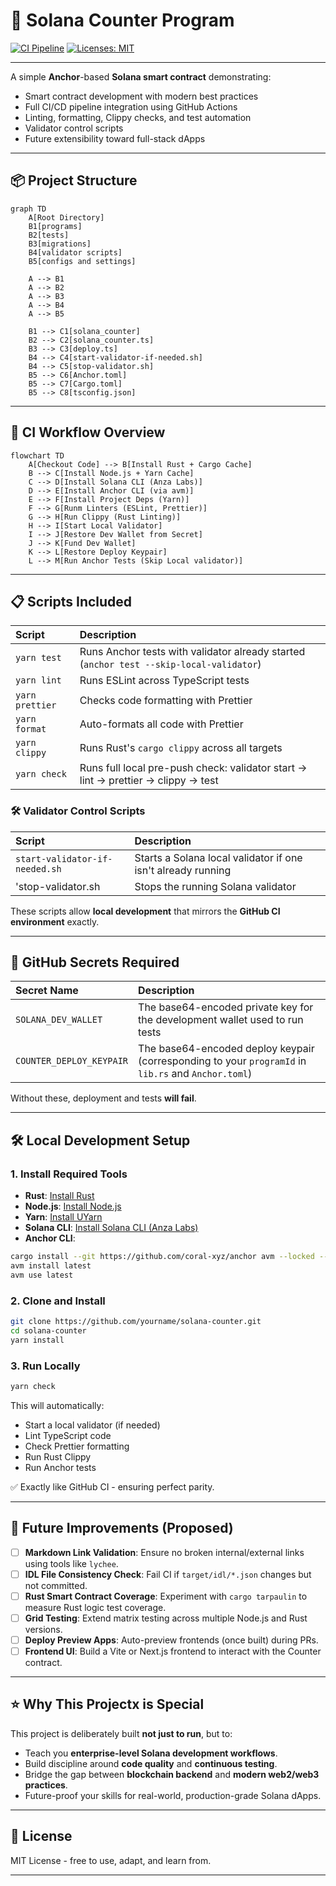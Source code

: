 # 🧮 Solana Counter Program

[![CI Pipeline](https://github.com/rgmelvin/solana-counter/actions/workflows/ci.yml/badge.svg)](https://github.com/rgmelvin/solana-counter/actions/workflows/ci.yml)
[![Licenses: MIT](https://img.shields.io/badge/License-MIT-yellow.svg)](https://opensource.org/licenses/MIT)

---

A simple **Anchor**-based **Solana smart contract** demonstrating:

- Smart contract development with modern best practices
- Full CI/CD pipeline integration using GitHub Actions
- Linting, formatting, Clippy checks, and test automation
- Validator control scripts
- Future extensibility toward full-stack dApps

---

## 📦 Project Structure

```mermaid
graph TD
    A[Root Directory]
    B1[programs]
    B2[tests]
    B3[migrations]
    B4[validator scripts]
    B5[configs and settings]

    A --> B1
    A --> B2
    A --> B3
    A --> B4
    A --> B5

    B1 --> C1[solana_counter]
    B2 --> C2[solana_counter.ts]
    B3 --> C3[deploy.ts]
    B4 --> C4[start-validator-if-needed.sh]
    B4 --> C5[stop-validator.sh]
    B5 --> C6[Anchor.toml]
    B5 --> C7[Cargo.toml]
    B5 --> C8[tsconfig.json]
```

---

## 🚀 CI Workflow Overview

```mermaid
flowchart TD
    A[Checkout Code] --> B[Install Rust + Cargo Cache]
    B --> C[Install Node.js + Yarn Cache]
    C --> D[Install Solana CLI (Anza Labs)]
    D --> E[Install Anchor CLI (via avm)]
    E --> F[Install Project Deps (Yarn)]
    F --> G[Runm Linters (ESLint, Prettier)]
    G --> H[Run Clippy (Rust Linting)]
    H --> I[Start Local Validator]
    I --> J[Restore Dev Wallet from Secret]
    J --> K[Fund Dev Wallet]
    K --> L[Restore Deploy Keypair]
    L --> M[Run Anchor Tests (Skip Local validator)]
```

---

## 📋 Scripts Included

| Script | Description |
|:-------|:------------|
|`yarn test` | Runs Anchor tests with validator already started (`anchor test --skip-local-validator`) |
| `yarn lint` | Runs ESLint across TypeScript tests |
| `yarn prettier` | Checks code formatting with Prettier |
| `yarn format` | Auto-formats all code with Prettier |
| `yarn clippy` | Runs Rust's `cargo clippy` across all targets |
| `yarn check` | Runs full local pre-push check: validator start -> lint -> prettier -> clippy -> test |

### 🛠 Validator Control Scripts

| Script | Description |
|:-------|:------------|
| `start-validator-if-needed.sh` | Starts a Solana local validator if one isn't already running |
|'stop-validator.sh | Stops the running Solana validator |

These scripts allow **local development** that mirrors the **GitHub CI environment** exactly.

---

## 🔐 GitHub Secrets Required

| Secret Name | Description |
|:------------|:------------|
| `SOLANA_DEV_WALLET` | The base64-encoded private key for the development wallet used to run tests |
| `COUNTER_DEPLOY_KEYPAIR` | The base64-encoded deploy keypair (corresponding to your `programId` in `lib.rs` and `Anchor.toml`) |

Without these, deployment and tests **will fail**.

---

## 🛠️ Local Development Setup

### 1. Install Required Tools

- **Rust**: [Install Rust](https://www.rust-lang.org/tools/install)
- **Node.js**: [Install Node.js](https://nodejs.org/)
- **Yarn**: [Install UYarn](https://classic.yarnpkg.com/en/docs/install)
- **Solana CLI**: [Install Solana CLI (Anza Labs)](https://docs.solana.com/cli/install-solana-cli-tools)
- **Anchor CLI**:
```bash
cargo install --git https://github.com/coral-xyz/anchor avm --locked --force
avm install latest
avm use latest
```

### 2. Clone and Install

```bash
git clone https://github.com/yourname/solana-counter.git
cd solana-counter
yarn install
```

### 3. Run Locally

```bash
yarn check
```

This will automatically:
- Start a local validator (if needed)
- Lint TypeScript code
- Check Prettier formatting
- Run Rust Clippy
- Run Anchor tests

✅ Exactly like GitHub CI - ensuring perfect parity.

---

## 🚧 Future Improvements (Proposed)

- [ ] **Markdown Link Validation**: Ensure no broken internal/external links using tools like `lychee`.
- [ ] **IDL File Consistency Check**: Fail CI if `target/idl/*.json` changes but not committed.
- [ ] **Rust Smart Contract Coverage**: Experiment with `cargo tarpaulin` to measure Rust logic test coverage.
- [ ] **Grid Testing**: Extend matrix testing across multiple Node.js and Rust versions.
- [ ] **Deploy Preview Apps**: Auto-preview frontends (once built) during PRs.
- [ ] **Frontend UI**: Build a Vite or Next.js frontend to interact with the Counter contract.

---

## ⭐ Why This Projectx is Special

This project is deliberately built **not just to run**, but to:
- Teach you **enterprise-level Solana development workflows**.
- Build discipline around **code quality** and **continuous testing**.
- Bridge the gap between **blockchain backend** and **modern web2/web3 practices**.
- Future-proof your skills for real-world, production-grade Solana dApps.

---

## 📜 License

MIT License - free to use, adapt, and learn from.

---